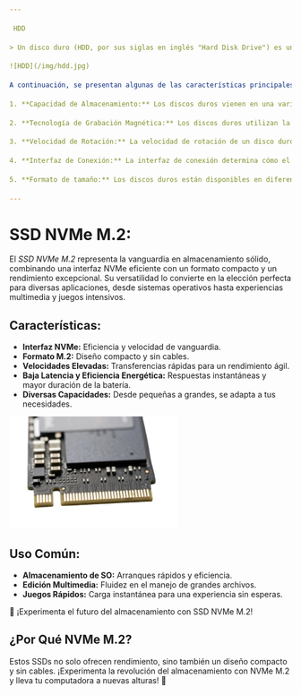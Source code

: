```yaml
---

 HDD

> Un disco duro (HDD, por sus siglas en inglés "Hard Disk Drive") es un dispositivo de almacenamiento no volátil que utiliza discos magnéticos para almacenar datos.

![HDD](/img/hdd.jpg)

A continuación, se presentan algunas de las características principales de los discos duros:

1. **Capacidad de Almacenamiento:** Los discos duros vienen en una variedad de capacidades, desde gigabytes (GB) hasta terabytes (TB) y, más recientemente, petabytes (PB). La capacidad de almacenamiento es una de las características más destacadas y varía según el modelo y la marca del disco duro.

2. **Tecnología de Grabación Magnética:** Los discos duros utilizan la tecnología de grabación magnética para almacenar datos en discos recubiertos de material magnético. Los datos se almacenan en pistas y sectores.

3. **Velocidad de Rotación:** La velocidad de rotación de un disco duro se mide en revoluciones por minuto (RPM). Las unidades de disco duro pueden tener velocidades típicas de 5,400 RPM, 7,200 RPM o más para ofrecer un acceso más rápido a los datos.

4. **Interfaz de Conexión:** La interfaz de conexión determina cómo el disco duro se conecta y comunica con otros componentes del ordenador. Las interfaces comunes incluyen SATA (Serial ATA) y, e unos más antiguos, IDE (Integrated Drive Electronics).

5. **Formato de tamaño:** Los discos duros están disponibles en diferentes tamaños físicos, siendo los más comunes los de 3.5 pulgadas para computadoras de escritorio y los de 2.5 pulgadas para laptops.

---
```


# SSD NVMe M.2:

El *SSD NVMe M.2* representa la vanguardia en almacenamiento sólido, combinando una interfaz NVMe eficiente con un formato compacto y un rendimiento excepcional. Su versatilidad lo convierte en la elección perfecta para diversas aplicaciones, desde sistemas operativos hasta experiencias multimedia y juegos intensivos.

## Características:

* **Interfaz NVMe:** Eficiencia y velocidad de vanguardia.
* **Formato M.2:** Diseño compacto y sin cables.
* **Velocidades Elevadas:** Transferencias rápidas para un rendimiento ágil.
* **Baja Latencia y Eficiencia Energética:** Respuestas instantáneas y mayor duración de la batería.
* **Diversas Capacidades:** Desde pequeñas a grandes, se adapta a tus necesidades.
 <img src="img/m2.png" width="300"/>

## Uso Común:

* **Almacenamiento de SO:** Arranques rápidos y eficiencia.
* **Edición Multimedia:** Fluidez en el manejo de grandes archivos.
* **Juegos Rápidos:** Carga instantánea para una experiencia sin esperas.

🚀 ¡Experimenta el futuro del almacenamiento con SSD NVMe M.2!

## ¿Por Qué NVMe M.2?

Estos SSDs no solo ofrecen rendimiento, sino también un diseño compacto y sin cables. ¡Experimenta la revolución del almacenamiento con NVMe M.2 y lleva tu computadora a nuevas alturas! 🚀
